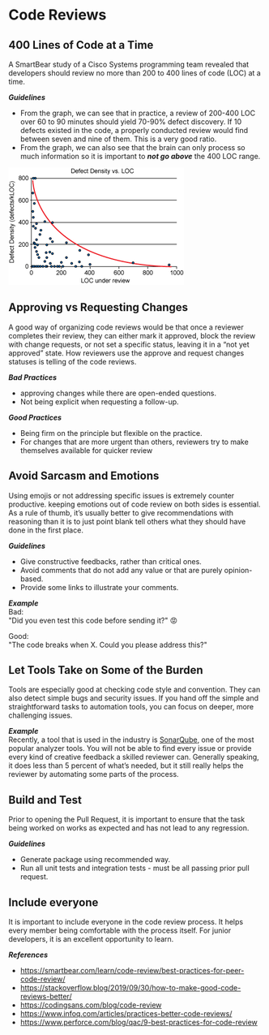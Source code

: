 # Code Reviews

## 400 Lines of Code at a Time  <br/>
A SmartBear study of a Cisco Systems programming team revealed that developers should review no more than 200 to 400 lines of code (LOC) at a time.

**_Guidelines_**

- From the graph, we can see that in practice, a review of 200-400 LOC over 60 to 90 minutes should yield 70-90% defect discovery. If 10 defects existed in the code, a properly conducted review would find between seven and nine of them. This is a very good ratio.
- From the graph, we can also see that the brain can only process so much information so it is important to <strong><em>not go above</em></strong> the 400 LOC range.

![img1](images/img1.gif)

## Approving vs Requesting Changes  <br/>
A good way of organizing code reviews would be that once a reviewer completes their review, they can either mark it approved, block the review with change requests, or not set a specific status, leaving it in a “not yet approved” state. How reviewers use the approve and request changes statuses is telling of the code reviews.

**_Bad Practices_**

- approving changes while there are open-ended questions.
- Not being explicit when requesting a follow-up.

**_Good Practices_**

- Being firm on the principle but flexible on the practice.
- For changes that are more urgent than others, reviewers try to make themselves available for quicker review

## Avoid Sarcasm and Emotions  <br/>
Using emojis or not addressing specific issues is extremely counter productive. keeping emotions out of code review on both sides is essential. As a rule of thumb, it’s usually better to give recommendations with reasoning than it is to just point blank tell others what they should have done in the first place.

***Guidelines***  
- Give constructive feedbacks, rather than critical ones.
- Avoid comments that do not add any value or that are purely opinion-based.
- Provide some links to illustrate your comments.

**_Example_**<br/>
Bad:<br/>
"Did you even test this code before sending it?" 😡

Good:<br/>
"The code breaks when X. Could you please address this?"

## Let Tools Take on Some of the Burden  <br/>
Tools are especially good at checking code style and convention. They can also detect simple bugs and security issues. If you hand off the simple and straightforward tasks to automation tools, you can focus on deeper, more challenging issues.

**_Example_**<br/>
Recently, a tool that is used in the industry is [SonarQube](https://www.sonarqube.org/), one of the most popular analyzer tools. You will not be able to find every issue or provide every kind of creative feedback a skilled reviewer can. Generally speaking, it does less than 5 percent of what’s needed, but it still really helps the reviewer by automating some parts of the process.

## Build and Test  
 Prior to opening the Pull Request, it is important to ensure that the task being worked on works as expected and has not lead to any regression.

***Guidelines***
- Generate package using recommended way.
- Run all unit tests and integration tests - must be all passing prior pull request.

## Include everyone  
It is important to include everyone in the code review process. It helps every member being comfortable with the process itself. For junior developers, it is an excellent opportunity to learn.

**_References_**

- https://smartbear.com/learn/code-review/best-practices-for-peer-code-review/
- https://stackoverflow.blog/2019/09/30/how-to-make-good-code-reviews-better/
- https://codingsans.com/blog/code-review
- https://www.infoq.com/articles/practices-better-code-reviews/
- https://www.perforce.com/blog/qac/9-best-practices-for-code-review
